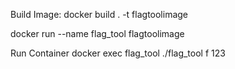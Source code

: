 Build Image:
docker build . -t flagtoolimage

docker run --name flag_tool flagtoolimage

Run Container
docker exec flag_tool ./flag_tool f 123